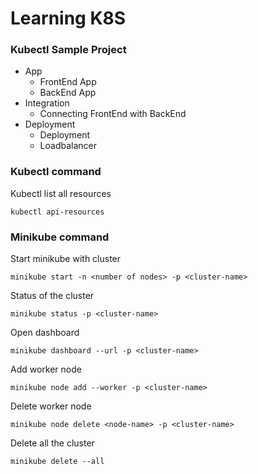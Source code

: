 # Learning K8S

### Kubectl Sample Project
* App
    * FrontEnd App
    * BackEnd App
* Integration
    * Connecting FrontEnd with BackEnd
* Deployment
    * Deployment
    * Loadbalancer

### Kubectl command
Kubectl list all resources
```
kubectl api-resources
``` 
### Minikube command
Start minikube with cluster
```
minikube start -n <number of nodes> -p <cluster-name>
``` 
Status of the cluster
```
minikube status -p <cluster-name>
```
Open dashboard
```
minikube dashboard --url -p <cluster-name>
```
Add worker node
```
minikube node add --worker -p <cluster-name>
```
Delete worker node
```
minikube node delete <node-name> -p <cluster-name>
```
Delete all the cluster
```
minikube delete --all
```